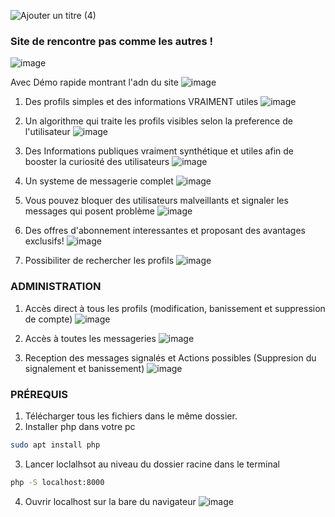
![Ajouter un titre (4)](https://github.com/IlyassCYtech/devweb/assets/130382885/85b1ccd2-2058-468a-bb4a-1df0a7f0e16a)

###   Site de rencontre pas comme les autres !
![image](https://github.com/IlyassCYtech/devweb/assets/130382885/4a02dde7-a867-4cae-bb1c-0a856f4f419b)

Avec Démo rapide montrant l'adn du site
![image](https://github.com/IlyassCYtech/devweb/assets/130382885/0011e76f-fc36-4780-bbcc-df635f7bac44)


1) Des profils simples et des informations VRAIMENT utiles
![image](https://github.com/IlyassCYtech/devweb/assets/130382885/13f3fa72-468f-4dfb-a28d-af1bea4b267c)

2) Un algorithme qui traite les profils visibles selon la preference de l'utilisateur
![image](https://github.com/IlyassCYtech/devweb/assets/130382885/fff9af44-bc6a-4cfc-bc49-4d4096182b4c)
 
3) Des Informations publiques vraiment synthétique et utiles afin de booster la curiosité des utilisateurs
![image](https://github.com/IlyassCYtech/devweb/assets/130382885/59c89710-01fa-4c52-aa70-ca98a0ed51b4)

4) Un systeme de messagerie complet
![image](https://github.com/IlyassCYtech/devweb/assets/130382885/3b491909-0519-4a97-b77a-63e562657278)

5) Vous pouvez bloquer des utilisateurs malveillants et signaler les messages qui posent problème
![image](https://github.com/IlyassCYtech/devweb/assets/130382885/dcf8ac8b-e106-4b14-9616-4c178f95ba47)

6) Des offres d'abonnement interessantes et proposant des avantages exclusifs!
![image](https://github.com/IlyassCYtech/devweb/assets/130382885/35415718-442c-49e5-83f6-4680db23520a)

7) Possibiliter de rechercher les profils
![image](https://github.com/IlyassCYtech/devweb/assets/130382885/a16fb7b3-8e73-49b6-bb8d-199e4c196e63)

###   ADMINISTRATION

1) Accès direct à tous les profils (modification, banissement et suppression de compte) 
![image](https://github.com/IlyassCYtech/devweb/assets/130382885/ede252b1-982b-4573-8b04-5e2429da41b7)

2) Accès à toutes les messageries
![image](https://github.com/IlyassCYtech/devweb/assets/130382885/bd3cb816-a93b-425e-8aa9-40f04d9a41a0)

3) Reception des messages signalés et Actions possibles (Suppresion du signalement et banissement)
![image](https://github.com/IlyassCYtech/devweb/assets/130382885/1eb60f23-0e69-4315-91ae-8fe91421e079)








###   PRÉREQUIS
1) Télécharger tous les fichiers dans le même dossier.
2) Installer php dans votre pc
```sh
sudo apt install php
```
3) Lancer loclalhsot au niveau du dossier racine dans le terminal
```sh
php -S localhost:8000
```
4) Ouvrir localhost sur la bare du navigateur
![image](https://github.com/IlyassCYtech/devweb/assets/130382885/d55a1bfb-f196-4931-8a15-2974639f0904)
   





